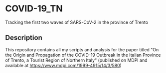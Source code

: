 # COVID-19_TN
Tracking the first two waves of SARS-CoV-2 in the province of Trento 

## Description
This repository contains all my scripts and analysis for the paper titled "On the Origin and Propagation of the COVID-19 Outbreak in the Italian Province of Trento, a Tourist Region of Northern Italy" (published on MDPI and available at https://www.mdpi.com/1999-4915/14/3/580)
